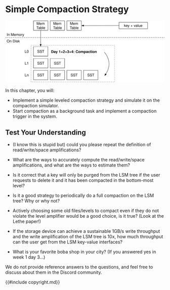 # Simple Compaction Strategy

![Chapter Overview](./lsm-tutorial/week2-01-overview.svg)

In this chapter, you will:

* Implement a simple leveled compaction strategy and simulate it on the compaction simulator.
* Start compaction as a background task and implement a compaction trigger in the system.

## Test Your Understanding

* (I know this is stupid but) could you please repeat the definition of read/write/space amplifications?
* What are the ways to accurately compute the read/write/space amplifications, and what are the ways to estimate them?
* Is it correct that a key will only be purged from the LSM tree if the user requests to delete it and it has been compacted in the bottom-most level?
* Is it a good strategy to periodically do a full compaction on the LSM tree? Why or why not?
* Actively choosing some old files/levels to compact even if they do not violate the level amplifier would be a good choice, is it true? (Look at the Lethe paper!)
* If the storage device can achieve a sustainable 1GB/s write throughput and the write amplification of the LSM tree is 10x, how much throughput can the user get from the LSM key-value interfaces?

* What is your favorite boba shop in your city? (If you answered yes in week 1 day 3...)

We do not provide reference answers to the questions, and feel free to discuss about them in the Discord community.

{{#include copyright.md}}
